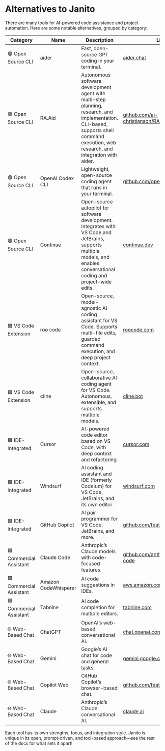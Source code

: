 # Alternatives to Janito

There are many tools for AI-powered code assistance and project automation. Here are some notable alternatives, grouped by category:

| Category              | Name                | Description                                                                 | Link                                   |
|-----------------------|---------------------|-----------------------------------------------------------------------------|----------------------------------------|
| 🟢 Open Source CLI    | aider               | Fast, open-source GPT coding in your terminal.                              | [aider.chat](https://aider.chat)       |
| 🟢 Open Source CLI    | RA.Aid              | Autonomous software development agent with multi-step planning, research, and implementation. CLI-based, supports shell command execution, web research, and integration with aider. | [github.com/ai-christianson/RA.Aid](https://github.com/ai-christianson/RA.Aid) |
| 🟢 Open Source CLI    | OpenAI Codex CLI    | Lightweight, open-source coding agent that runs in your terminal.            | [github.com/openai/codex](https://github.com/openai/codex) |
| 🟢 Open Source CLI    | Continue            | Open-source autopilot for software development. Integrates with VS Code and JetBrains, supports multiple models, and enables conversational coding and project-wide edits. | [continue.dev](https://continue.dev)   |
| 🟩 VS Code Extension  | roo code            | Open-source, model-agnostic AI coding assistant for VS Code. Supports multi-file edits, guarded command execution, and deep project context. | [roocode.com](https://roocode.com)    |
| 🟩 VS Code Extension  | cline               | Open-source, collaborative AI coding agent for VS Code. Autonomous, extensible, and supports multiple models. | [cline.bot](https://cline.bot)         |
| 🟦 IDE-Integrated     | Cursor              | AI-powered code editor based on VS Code, with deep context and refactoring.  | [cursor.com](https://cursor.com)       |
| 🟦 IDE-Integrated     | Windsurf            | AI coding assistant and IDE (formerly Codeium) for VS Code, JetBrains, and its own editor. | [windsurf.com](https://windsurf.com)   |
| 🟦 IDE-Integrated     | GitHub Copilot      | AI pair programmer for VS Code, JetBrains, and more.                        | [github.com/features/copilot](https://github.com/features/copilot) |
| 🟪 Commercial Assistant| Claude Code         | Anthropic’s Claude models with code-focused features.                        | [github.com/anthropics/claude-code](https://github.com/anthropics/claude-code) |
| 🟪 Commercial Assistant| Amazon CodeWhisperer| AI code suggestions in IDEs.                                                | [aws.amazon.com/codewhisperer](https://aws.amazon.com/codewhisperer) |
| 🟪 Commercial Assistant| Tabnine             | AI code completion for multiple editors.                                     | [tabnine.com](https://tabnine.com)     |
| 🌐 Web-Based Chat     | ChatGPT             | OpenAI’s web-based conversational AI.                                        | [chat.openai.com](https://chat.openai.com) |
| 🌐 Web-Based Chat     | Gemini              | Google’s AI chat for code and general tasks.                                 | [gemini.google.com](https://gemini.google.com) |
| 🌐 Web-Based Chat     | Copilot Web         | GitHub Copilot’s browser-based chat.                                         | [github.com/features/copilot](https://github.com/features/copilot) |
| 🌐 Web-Based Chat     | Claude              | Anthropic’s Claude conversational AI.                                        | [claude.ai](https://claude.ai)         |

Each tool has its own strengths, focus, and integration style. Janito is unique in its open, prompt-driven, and tool-based approach—see the rest of the docs for what sets it apart!
